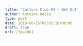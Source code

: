 ```yaml
---
title: 'Culture Club #4 – Get Out'
author: Antoine Delia
type: post
date: 2018-06-25T08:02:26+00:00
draft: true
url: /?p=1061

---
```

